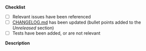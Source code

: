 <!-- Please leave this checklist in your PR -->

**Checklist**
* [ ] Relevant issues have been referenced
* [ ] [CHANGELOG.md](../CHANGELOG.md) has been updated (bullet points added to the *Unreleased* section)
* [ ] Tests have been added, or are not relevant

**Description**

<!-- Please describe your PR here -->
